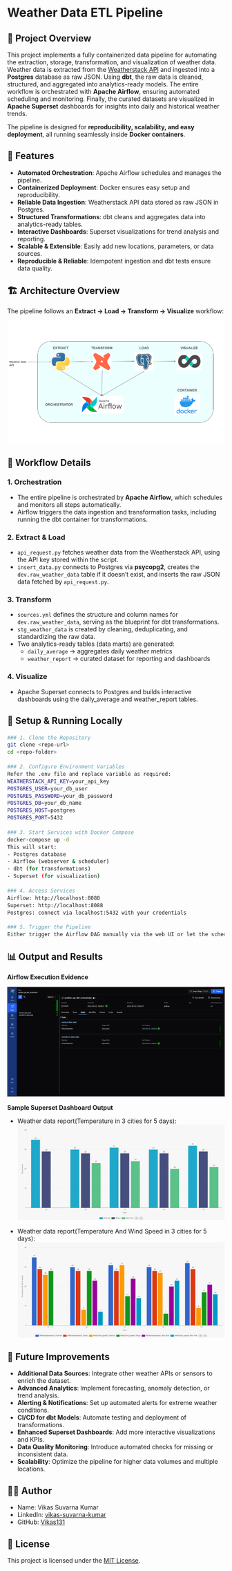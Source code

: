 # Weather Data ETL Pipeline

## 📘 Project Overview
This project implements a fully containerized data pipeline for automating the extraction, storage, transformation, and visualization of weather data.  
Weather data is extracted from the [Weatherstack API](https://weatherstack.com/) and ingested into a **Postgres** database as raw JSON. Using **dbt**, the raw data is cleaned, structured, and aggregated into analytics-ready models. The entire workflow is orchestrated with **Apache Airflow**, ensuring automated scheduling and monitoring. Finally, the curated datasets are visualized in **Apache Superset** dashboards for insights into daily and historical weather trends.  

The pipeline is designed for **reproducibility, scalability, and easy deployment**, all running seamlessly inside **Docker containers**.

## 🚀 Features

- **Automated Orchestration**: Apache Airflow schedules and manages the pipeline.  
- **Containerized Deployment**: Docker ensures easy setup and reproducibility.  
- **Reliable Data Ingestion**: Weatherstack API data stored as raw JSON in Postgres.  
- **Structured Transformations**: dbt cleans and aggregates data into analytics-ready tables.  
- **Interactive Dashboards**: Superset visualizations for trend analysis and reporting.  
- **Scalable & Extensible**: Easily add new locations, parameters, or data sources.  
- **Reproducible & Reliable**: Idempotent ingestion and dbt tests ensure data quality.

## 🏗️ Architecture Overview

The pipeline follows an **Extract → Load → Transform → Visualize** workflow:

![Architecture Diagram](./images/Weather_data_ETL_flow.png)


## 🔁 Workflow Details

### 1. Orchestration
- The entire pipeline is orchestrated by **Apache Airflow**, which schedules and monitors all steps automatically.  
- Airflow triggers the data ingestion and transformation tasks, including running the dbt container for transformations.

### 2. Extract & Load
- `api_request.py` fetches weather data from the Weatherstack API, using the API key stored within the script.  
- `insert_data.py` connects to Postgres via **psycopg2**, creates the `dev.raw_weather_data` table if it doesn’t exist, and inserts the raw JSON data fetched by `api_request.py`.

### 3. Transform
- `sources.yml` defines the structure and column names for `dev.raw_weather_data`, serving as the blueprint for dbt transformations.  
- `stg_weather_data` is created by cleaning, deduplicating, and standardizing the raw data.  
- Two analytics-ready tables (data marts) are generated:  
  - `daily_average` → aggregates daily weather metrics  
  - `weather_report` → curated dataset for reporting and dashboards

### 4. Visualize
- Apache Superset connects to Postgres and builds interactive dashboards using the daily_average and weather_report tables.

## 🧪 Setup & Running Locally

```bash
### 1. Clone the Repository
git clone <repo-url>
cd <repo-folder>

### 2. Configure Environment Variables
Refer the .env file and replace variable as required:
WEATHERSTACK_API_KEY=your_api_key
POSTGRES_USER=your_db_user
POSTGRES_PASSWORD=your_db_password
POSTGRES_DB=your_db_name
POSTGRES_HOST=postgres
POSTGRES_PORT=5432

### 3. Start Services with Docker Compose
docker-compose up -d
This will start:
- Postgres database
- Airflow (webserver & scheduler)
- dbt (for transformations)
- Superset (for visualization)

### 4. Access Services
Airflow: http://localhost:8080
Superset: http://localhost:8088
Postgres: connect via localhost:5432 with your credentials

### 5. Trigger the Pipeline
Either trigger the Airflow DAG manually via the web UI or let the scheduled DAG run automatically.
```

## 📊 Output and Results

**Airflow Execution Evidence**

![Airflow Diagram](./images/airflow.png)

**Sample Superset Dashboard Output**
- Weather data report(Temperature in 3 cities for 5 days):
  ![Weather_Data Diagram](./images/weather-data-chart.jpg)

- Weather data report(Temperature And Wind Speed in 3 cities for 5 days):
  ![Weather_Data Diagram](./images/temperature-wind-speed.jpg)

## 🚀 Future Improvements

- **Additional Data Sources**: Integrate other weather APIs or sensors to enrich the dataset.  
- **Advanced Analytics**: Implement forecasting, anomaly detection, or trend analysis.  
- **Alerting & Notifications**: Set up automated alerts for extreme weather conditions.  
- **CI/CD for dbt Models**: Automate testing and deployment of transformations.  
- **Enhanced Superset Dashboards**: Add more interactive visualizations and KPIs.  
- **Data Quality Monitoring**: Introduce automated checks for missing or inconsistent data.  
- **Scalability**: Optimize the pipeline for higher data volumes and multiple locations.

## 🧑‍💻 Author

- Name: Vikas Suvarna Kumar  
- LinkedIn: [vikas-suvarna-kumar](https://www.linkedin.com/in/vikas-suvarna-kumar/)  
- GitHub: [Vikas131](https://github.com/Vikas131)

## 📄 License

This project is licensed under the [MIT License](LICENSE).
